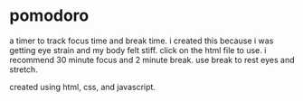 # pomodoro
a timer to track focus time and break time. i created this because i was getting eye strain and my body felt stiff. click on the html file to use. i recommend 30 minute focus and 2 minute break. use break to rest eyes and stretch.

created using html, css, and javascript.
